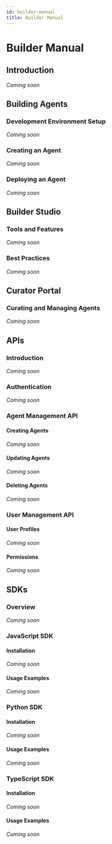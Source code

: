 ```yaml
---
id: builder-manual
title: Builder Manual
---
```


# Builder Manual

## Introduction
_Coming soon_

## Building Agents

### Development Environment Setup
_Coming soon_

### Creating an Agent
_Coming soon_

### Deploying an Agent
_Coming soon_

## Builder Studio

### Tools and Features
_Coming soon_

### Best Practices
_Coming soon_

## Curator Portal

### Curating and Managing Agents
_Coming soon_

## APIs

### Introduction
_Coming soon_

### Authentication
_Coming soon_

### Agent Management API

#### Creating Agents
_Coming soon_

#### Updating Agents
_Coming soon_

#### Deleting Agents
_Coming soon_

### User Management API

#### User Profiles
_Coming soon_

#### Permissions
_Coming soon_

## SDKs

### Overview
_Coming soon_

### JavaScript SDK

#### Installation
_Coming soon_

#### Usage Examples
_Coming soon_

### Python SDK

#### Installation
_Coming soon_

#### Usage Examples
_Coming soon_

### TypeScript SDK

#### Installation
_Coming soon_

#### Usage Examples
_Coming soon_
